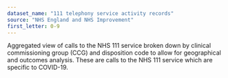 ```yaml
---
dataset_name: "111 telephony service activity records"
source: "NHS England and NHS Improvement"
first_letter: 0-9
---
```

Aggregated view of calls to the NHS 111 service broken down by clinical commissioning group (CCG) and disposition code to allow for geographical and outcomes analysis. These are calls to the NHS 111 service which are specific to COVID-19.